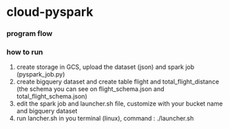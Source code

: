 # cloud-pyspark

### program flow

### how to run
1. create storage in GCS, upload the dataset (json) and spark job (pyspark_job.py)
2. create bigquery dataset and create table flight and total_flight_distance (the schema you can see on flight_schema.json and total_flight_schema.json)
3. edit the spark job and launcher.sh file, customize with your bucket name and bigquery dataset
4. run lancher.sh in you terminal (linux), command : ./launcher.sh
